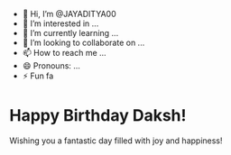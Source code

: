 - 👋 Hi, I’m @JAYADITYA00
- 👀 I’m interested in ...
- 🌱 I’m currently learning ...
- 💞️ I’m looking to collaborate on ...
- 📫 How to reach me ...
- 😄 Pronouns: ...
- ⚡ Fun fa
<!---
JAYADITYA00/JAYADITYA00 is a ✨ special ✨ repository because its `README.md` (this file) appears on your GitHub profile.
You can click the Preview link to take a look at your changes.
--->
<!DOCTYPE html>
<html lang="en">
<head>
    <meta charset="UTF-8">
    <meta name="viewport" content="width=device-width, initial-scale=1.0">
    <title>Birthday Card</title>
</head>
<body>
    <h1>Happy Birthday Daksh!</h1>
    <p>Wishing you a fantastic day filled with joy and happiness!</p>
</body>
</html>
